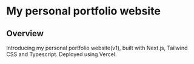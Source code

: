 # My personal portfolio website 

## Overview
Introducing my personal portfolio website(v1), built with Next.js, Tailwind CSS and Typescript. Deployed using Vercel.